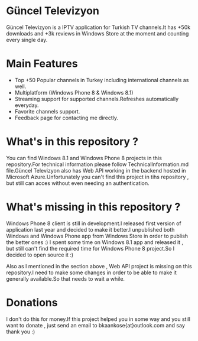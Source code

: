 # Güncel Televizyon

Güncel Televizyon is a IPTV application for Turkish TV channels.It has +50k downloads and +3k reviews in Windows Store at the moment and counting every single day.

# Main Features

* Top +50 Popular channels in Turkey including international channels as well.
* Multiplatform (Windows Phone 8 & Windows 8.1)
* Streaming support for supported channels.Refreshes automatically everyday.
* Favorite channels support.
* Feedback page for contacting me directly.

# What's in this repository ?

You can find Windows 8.1 and Windows Phone 8 projects in this repository.For technical information please follow TechnicalInformation.md file.Güncel Televizyon also has Web API working in the backend hosted in  Microsoft Azure.Unfortunately you can't find this project in tihs repository , but still can acces without even needing an authentication.

# What's missing in this repository ?

Windows Phone 8 client is still in development.I released first version of application last year and decided to make it better.I unpublished both Windows and Windows Phone app from Windows Store in order to publish the better ones :) I spent some time on Windows 8.1 app and released it , but still can't find the required time for Windows Phone 8 project.So I decided to open source it :)

Also as I mentioned in the section above , Web API project is missing on this repository.I need to make some changes in order to be able to make it generally available.So that needs to wait a while.

# Donations

I don't do this for money.If this project helped you in some way and you still want to donate , just send an email to bkaankose{at}outlook.com and say thank you :)
